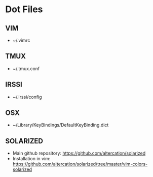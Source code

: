 # Dot Files

## VIM
* ~/.vimrc

## TMUX
* ~/.tmux.conf

## IRSSI
* ~/.irssi/config

## OSX
* ~/Library/KeyBindings/DefaultKeyBinding.dict

## SOLARIZED
* Main github repository: https://github.com/altercation/solarized
* Installation in vim: https://github.com/altercation/solarized/tree/master/vim-colors-solarized
